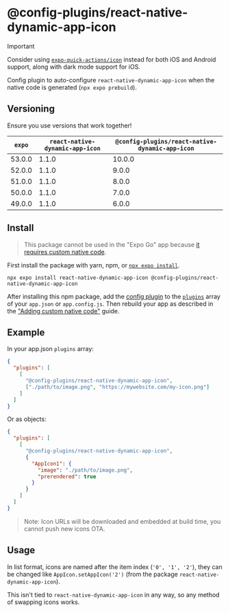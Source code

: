 # @config-plugins/react-native-dynamic-app-icon

> [!IMPORTANT]
> Consider using [`expo-quick-actions/icon`](https://github.com/evanbacon/expo-quick-actions) instead for both iOS and Android support, along with dark mode support for iOS.

Config plugin to auto-configure `react-native-dynamic-app-icon` when the native code is generated (`npx expo prebuild`).

## Versioning

Ensure you use versions that work together!

| `expo` | `react-native-dynamic-app-icon` | `@config-plugins/react-native-dynamic-app-icon` |
| ------ | ------------------------------- | ----------------------------------------------- |
| 53.0.0 | 1.1.0                           | 10.0.0                                          |
| 52.0.0 | 1.1.0                           | 9.0.0                                           |
| 51.0.0 | 1.1.0                           | 8.0.0                                           |
| 50.0.0 | 1.1.0                           | 7.0.0                                           |
| 49.0.0 | 1.1.0                           | 6.0.0                                           |

## Install

> This package cannot be used in the "Expo Go" app because [it requires custom native code](https://docs.expo.io/workflow/customizing/).

First install the package with yarn, npm, or [`npx expo install`](https://docs.expo.io/workflow/expo-cli/#expo-install).

```
npx expo install react-native-dynamic-app-icon @config-plugins/react-native-dynamic-app-icon
```

After installing this npm package, add the [config plugin](https://docs.expo.io/guides/config-plugins/) to the [`plugins`](https://docs.expo.io/versions/latest/config/app/#plugins) array of your `app.json` or `app.config.js`. Then rebuild your app as described in the ["Adding custom native code"](https://docs.expo.io/workflow/customizing/) guide.

## Example

In your app.json `plugins` array:

```json
{
  "plugins": [
    [
      "@config-plugins/react-native-dynamic-app-icon",
      ["./path/to/image.png", "https://mywebsite.com/my-icon.png"]
    ]
  ]
}
```

Or as objects:

```json
{
  "plugins": [
    [
      "@config-plugins/react-native-dynamic-app-icon",
      {
        "AppIcon1": {
          "image": "./path/to/image.png",
          "prerendered": true
        }
      }
    ]
  ]
}
```

> Note: Icon URLs will be downloaded and embedded at build time, you cannot push new icons OTA.

## Usage

In list format, icons are named after the item index (`'0', '1', '2'`), they can be changed like `AppIcon.setAppIcon('2')` (from the package `react-native-dynamic-app-icon`).

This isn't tied to `react-native-dynamic-app-icon` in any way, so any method of swapping icons works.

<!-- Android support: https://github.com/myinnos/AppIconNameChanger -->
